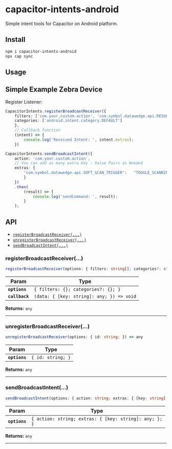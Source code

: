 # capacitor-intents-android

Simple intent tools for Capacitor on Android platform.

## Install

```bash
npm i capacitor-intents-android
npx cap sync
```

## Usage

## Simple Example Zebra Device
Register Listener:
```Typescript
CapacitorIntents.registerBroadcastReceiver({
    filters: ['com.your.custom.action', 'com.symbol.datawedge.api.RESULT_ACTION'],
    categories: ['android.intent.category.DEFAULT']
    },
    // Callback function
    (intent) => {
        console.log('Received Intent: ', intent.extras);
    })

CapacitorIntents.sendBroadcastIntent({ 
    action: 'com.your.custom.action', 
    // You can add as many extra Key : Value Pairs as Needed
    extras: {
        "com.symbol.datawedge.api.SOFT_SCAN_TRIGGER":   "TOGGLE_SCANNING"
        }
    })
    .then(
        (result) => {
            console.log('sendCommand: ', result);
        }
    );
```

## API

<docgen-index>

* [`registerBroadcastReceiver(...)`](#registerbroadcastreceiver)
* [`unregisterBroadcastReceiver(...)`](#unregisterbroadcastreceiver)
* [`sendBroadcastIntent(...)`](#sendbroadcastintent)

</docgen-index>

<docgen-api>
<!--Update the source file JSDoc comments and rerun docgen to update the docs below-->

### registerBroadcastReceiver(...)

```typescript
registerBroadcastReceiver(options: { filters: string[]; categories?: string[]; }, callback: (data: { [key: string]: any; }) => void) => any
```

| Param          | Type                                                    |
| -------------- | ------------------------------------------------------- |
| **`options`**  | <code>{ filters: {}; categories?: {}; }</code>          |
| **`callback`** | <code>(data: { [key: string]: any; }) =&gt; void</code> |

**Returns:** <code>any</code>

--------------------


### unregisterBroadcastReceiver(...)

```typescript
unregisterBroadcastReceiver(options: { id: string; }) => any
```

| Param         | Type                         |
| ------------- | ---------------------------- |
| **`options`** | <code>{ id: string; }</code> |

**Returns:** <code>any</code>

--------------------


### sendBroadcastIntent(...)

```typescript
sendBroadcastIntent(options: { action: string; extras: { [key: string]: any; }; }) => any
```

| Param         | Type                                                              |
| ------------- | ----------------------------------------------------------------- |
| **`options`** | <code>{ action: string; extras: { [key: string]: any; }; }</code> |

**Returns:** <code>any</code>

--------------------

</docgen-api>
